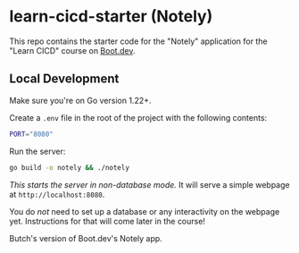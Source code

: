 # learn-cicd-starter (Notely)

This repo contains the starter code for the "Notely" application for the "Learn CICD" course on [Boot.dev](https://boot.dev).

## Local Development

Make sure you're on Go version 1.22+.

Create a `.env` file in the root of the project with the following contents:

```bash
PORT="8080"
```

Run the server:

```bash
go build -o notely && ./notely
```

_This starts the server in non-database mode._ It will serve a simple webpage at `http://localhost:8080`.

You do _not_ need to set up a database or any interactivity on the webpage yet. Instructions for that will come later in the course!

Butch's version of Boot.dev's Notely app.
